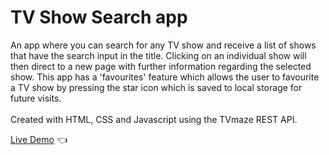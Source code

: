 # TV Show Search app

An app where you can search for any TV show and receive a list of shows that have the search input in the title. Clicking on an individual show will then direct to a new page with further information regarding the selected show. This app has a 'favourites' feature which allows the user to favourite a TV show by pressing the star icon which is saved to local storage for future visits.
<br>
<br>
Created with HTML, CSS and Javascript using the TVmaze REST API.

[Live Demo](https://shivsgkashyap.github.io/tv-show-app/) :point_left:
